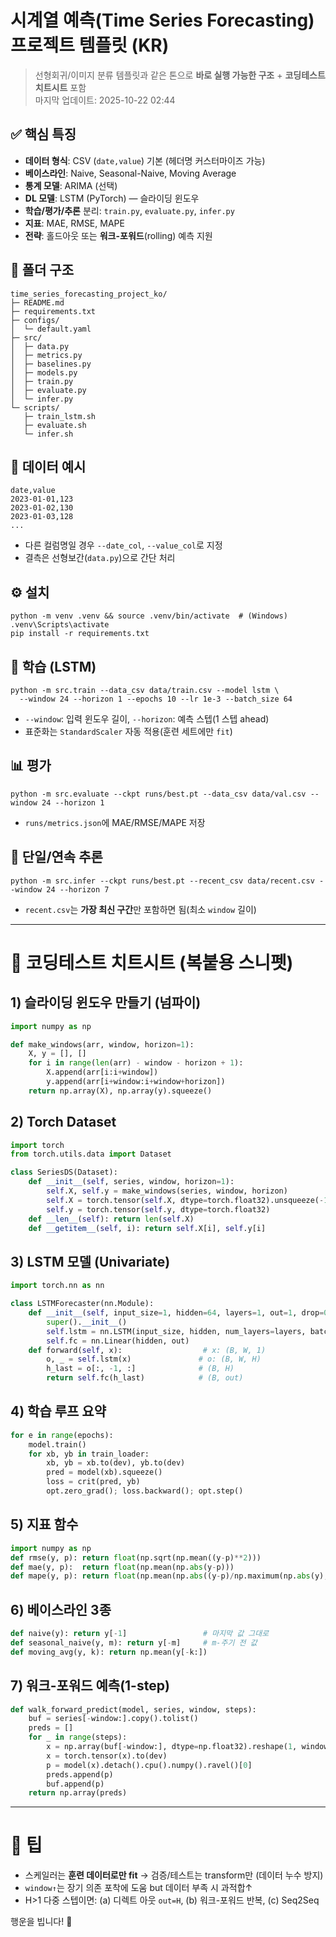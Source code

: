 # 시계열 예측(Time Series Forecasting) 프로젝트 템플릿 (KR)
> 선형회귀/이미지 분류 템플릿과 같은 톤으로 **바로 실행 가능한 구조** + **코딩테스트 치트시트** 포함  
> 마지막 업데이트: 2025-10-22 02:44

## ✅ 핵심 특징
- **데이터 형식**: CSV (`date,value`) 기본 (헤더명 커스터마이즈 가능)
- **베이스라인**: Naive, Seasonal-Naive, Moving Average
- **통계 모델**: ARIMA (선택)
- **DL 모델**: LSTM (PyTorch) — 슬라이딩 윈도우
- **학습/평가/추론** 분리: `train.py`, `evaluate.py`, `infer.py`
- **지표**: MAE, RMSE, MAPE
- **전략**: 홀드아웃 또는 **워크-포워드**(rolling) 예측 지원

## 📁 폴더 구조
```
time_series_forecasting_project_ko/
├─ README.md
├─ requirements.txt
├─ configs/
│  └─ default.yaml
├─ src/
│  ├─ data.py
│  ├─ metrics.py
│  ├─ baselines.py
│  ├─ models.py
│  ├─ train.py
│  ├─ evaluate.py
│  └─ infer.py
└─ scripts/
   ├─ train_lstm.sh
   ├─ evaluate.sh
   └─ infer.sh
```

## 🧩 데이터 예시
```
date,value
2023-01-01,123
2023-01-02,130
2023-01-03,128
...
```
- 다른 컬럼명일 경우 `--date_col`, `--value_col`로 지정
- 결측은 선형보간(`data.py`)으로 간단 처리

## ⚙️ 설치
```
python -m venv .venv && source .venv/bin/activate  # (Windows) .venv\Scripts\activate
pip install -r requirements.txt
```

## 🚀 학습 (LSTM)
```
python -m src.train --data_csv data/train.csv --model lstm \
  --window 24 --horizon 1 --epochs 10 --lr 1e-3 --batch_size 64
```
- `--window`: 입력 윈도우 길이, `--horizon`: 예측 스텝(1 스텝 ahead)
- 표준화는 `StandardScaler` 자동 적용(훈련 세트에만 `fit`)

## 📊 평가
```
python -m src.evaluate --ckpt runs/best.pt --data_csv data/val.csv --window 24 --horizon 1
```
- `runs/metrics.json`에 MAE/RMSE/MAPE 저장

## 🔎 단일/연속 추론
```
python -m src.infer --ckpt runs/best.pt --recent_csv data/recent.csv --window 24 --horizon 7
```
- `recent.csv`는 **가장 최신 구간**만 포함하면 됨(최소 `window` 길이)

---

# 🧾 코딩테스트 치트시트 (복붙용 스니펫)

## 1) 슬라이딩 윈도우 만들기 (넘파이)
```python
import numpy as np

def make_windows(arr, window, horizon=1):
    X, y = [], []
    for i in range(len(arr) - window - horizon + 1):
        X.append(arr[i:i+window])
        y.append(arr[i+window:i+window+horizon])
    return np.array(X), np.array(y).squeeze()
```

## 2) Torch Dataset
```python
import torch
from torch.utils.data import Dataset

class SeriesDS(Dataset):
    def __init__(self, series, window, horizon=1):
        self.X, self.y = make_windows(series, window, horizon)
        self.X = torch.tensor(self.X, dtype=torch.float32).unsqueeze(-1)  # (N, W, 1)
        self.y = torch.tensor(self.y, dtype=torch.float32)                # (N,) or (N,H)
    def __len__(self): return len(self.X)
    def __getitem__(self, i): return self.X[i], self.y[i]
```

## 3) LSTM 모델 (Univariate)
```python
import torch.nn as nn

class LSTMForecaster(nn.Module):
    def __init__(self, input_size=1, hidden=64, layers=1, out=1, drop=0.0):
        super().__init__()
        self.lstm = nn.LSTM(input_size, hidden, num_layers=layers, batch_first=True, dropout=drop if layers>1 else 0.0)
        self.fc = nn.Linear(hidden, out)
    def forward(self, x):                  # x: (B, W, 1)
        o, _ = self.lstm(x)               # o: (B, W, H)
        h_last = o[:, -1, :]              # (B, H)
        return self.fc(h_last)            # (B, out)
```

## 4) 학습 루프 요약
```python
for e in range(epochs):
    model.train()
    for xb, yb in train_loader:
        xb, yb = xb.to(dev), yb.to(dev)
        pred = model(xb).squeeze()
        loss = crit(pred, yb)
        opt.zero_grad(); loss.backward(); opt.step()
```

## 5) 지표 함수
```python
import numpy as np
def rmse(y, p): return float(np.sqrt(np.mean((y-p)**2)))
def mae(y, p):  return float(np.mean(np.abs(y-p)))
def mape(y, p): return float(np.mean(np.abs((y-p)/np.maximum(np.abs(y), 1e-8))) * 100)
```

## 6) 베이스라인 3종
```python
def naive(y): return y[-1]                 # 마지막 값 그대로
def seasonal_naive(y, m): return y[-m]     # m-주기 전 값
def moving_avg(y, k): return np.mean(y[-k:])
```

## 7) 워크-포워드 예측(1-step)
```python
def walk_forward_predict(model, series, window, steps):
    buf = series[-window:].copy().tolist()
    preds = []
    for _ in range(steps):
        x = np.array(buf[-window:], dtype=np.float32).reshape(1, window, 1)
        x = torch.tensor(x).to(dev)
        p = model(x).detach().cpu().numpy().ravel()[0]
        preds.append(p)
        buf.append(p)
    return np.array(preds)
```

---

# 📌 팁
- 스케일러는 **훈련 데이터로만 fit** → 검증/테스트는 transform만 (데이터 누수 방지)
- `window↑`는 장기 의존 포착에 도움 but 데이터 부족 시 과적합↑
- H>1 다중 스텝이면: (a) 디렉트 아웃 `out=H`, (b) 워크-포워드 반복, (c) Seq2Seq

행운을 빕니다! 🚀
